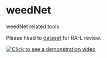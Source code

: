 # weedNet
weedNet related tools

Please head to [dataset](https://github.com/inkyusa/weedNet/tree/master/data/Sequoia) for RA-L review.

[![Click to see a demonstration video](http://drive.google.com/uc?export=view&id=0B-0CTsFowMRVX3ZyQl8wVjd4blU)](https://youtu.be/9aHgtxzU3DM)
